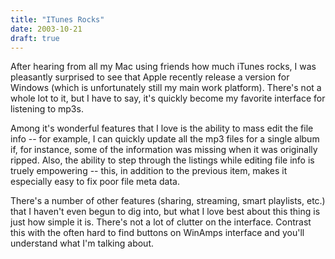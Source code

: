 ```yaml
---
title: "ITunes Rocks"
date: 2003-10-21
draft: true
---
```

After hearing from all my Mac using friends how much iTunes rocks, I was pleasantly surprised to see that Apple recently release a version for Windows (which is unfortunately still my main work platform). There's not a whole lot to it, but I have to say, it's quickly become my favorite interface for listening to mp3s. 

Among it's wonderful features that I love is the ability to mass edit the file info -- for example, I can quickly update all the mp3 files for a single album if, for instance, some of the information was missing when it was originally ripped. Also, the ability to step through the listings while editing file info is truely empowering -- this, in addition to the previous item, makes it especially easy to fix poor file meta data.

There's a number of other features (sharing, streaming, smart playlists, etc.) that I haven't even begun to dig into, but what I love best about this thing is just how simple it is. There's not a lot of clutter on the interface. Contrast this with the often hard to find buttons on WinAmps interface and you'll understand what I'm talking about.
